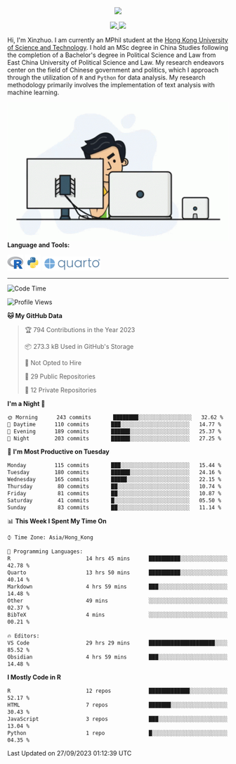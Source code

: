<div align='center'>
<img src='https://readme-typing-svg.herokuapp.com?font=Lora&color=4d3900&center=true&lines=HKUST+Mphil+in+SOSC;Focus+on+China;Code+for+PoliSci'/>
</div>

<p align='center'>
 <a href
='https://www.linkedin.com/in/xinzhuo-huang-5161011ba/' target='_blank'>
        <img src='https://img.shields.io/badge/linkedin%20-%230077B5.svg?&style=for-the-badge&logo=linkedin&logoColor=white'/>
    </a>
 <a href='https://twitter.com/HsinchoH' target='_blank'>
        <img src='https://img.shields.io/badge/Twitter-1DA1F2?style=for-the-badge&logo=twitter&logoColor=white'/>
    </a>
    </p>
    
Hi, I'm Xinzhuo. I am currently an MPhil student at the [Hong Kong University of Science and Technology](https://sosc.hkust.edu.hk/node/613). I hold an MSc degree in China Studies following the completion of a Bachelor's degree in Political Science and Law from East China University of Political Science and Law. My research endeavors center on the field of Chinese government and politics, which I approach through the utilization of `R` and `Python` for data analysis. My research methodology primarily involves the implementation of text analysis with machine learning.




<img align='right' src="https://github.com/xinzhuohkust/xinzhuohkust/blob/main/programmer.gif" width="590">



**Language and Tools:**  

<code><img height="36" src="https://raw.githubusercontent.com/github/explore/80688e429a7d4ef2fca1e82350fe8e3517d3494d/topics/r/r.png"></code>
<code><img height="36" src="https://raw.githubusercontent.com/github/explore/80688e429a7d4ef2fca1e82350fe8e3517d3494d/topics/python/python.png"></code>
<code><img height="32" src="https://github.com/quarto-dev/quarto-r/blob/main/man/figures/quarto.png"></code>

---
<!--START_SECTION:waka-->
![Code Time](http://img.shields.io/badge/Code%20Time-962%20hrs%2016%20mins-blue)

![Profile Views](http://img.shields.io/badge/Profile%20Views-12-blue)

**🐱 My GitHub Data** 

> 🏆 794 Contributions in the Year 2023
 > 
> 📦 273.3 kB Used in GitHub's Storage 
 > 
> 🚫 Not Opted to Hire
 > 
> 📜 29 Public Repositories 
 > 
> 🔑 12 Private Repositories  
 > 
**I'm a Night 🦉** 

```text
🌞 Morning      243 commits       ████████░░░░░░░░░░░░░░░░░   32.62 % 
🌆 Daytime      110 commits       ███░░░░░░░░░░░░░░░░░░░░░░   14.77 % 
🌃 Evening      189 commits       ██████░░░░░░░░░░░░░░░░░░░   25.37 % 
🌙 Night        203 commits       ██████░░░░░░░░░░░░░░░░░░░   27.25 % 

```
📅 **I'm Most Productive on Tuesday** 

```text
Monday         115 commits       ███░░░░░░░░░░░░░░░░░░░░░░   15.44 % 
Tuesday        180 commits       ██████░░░░░░░░░░░░░░░░░░░   24.16 % 
Wednesday      165 commits       █████░░░░░░░░░░░░░░░░░░░░   22.15 % 
Thursday        80 commits       ██░░░░░░░░░░░░░░░░░░░░░░░   10.74 % 
Friday          81 commits       ██░░░░░░░░░░░░░░░░░░░░░░░   10.87 % 
Saturday        41 commits       █░░░░░░░░░░░░░░░░░░░░░░░░   05.50 % 
Sunday          83 commits       ██░░░░░░░░░░░░░░░░░░░░░░░   11.14 % 

```


📊 **This Week I Spent My Time On** 

```text
⌚︎ Time Zone: Asia/Hong_Kong

💬 Programming Languages: 
R                        14 hrs 45 mins      ██████████░░░░░░░░░░░░░░░   42.78 % 
Quarto                   13 hrs 50 mins      ██████████░░░░░░░░░░░░░░░   40.14 % 
Markdown                 4 hrs 59 mins       ███░░░░░░░░░░░░░░░░░░░░░░   14.48 % 
Other                    49 mins             ░░░░░░░░░░░░░░░░░░░░░░░░░   02.37 % 
BibTeX                   4 mins              ░░░░░░░░░░░░░░░░░░░░░░░░░   00.21 % 

🔥 Editors: 
VS Code                  29 hrs 29 mins      █████████████████████░░░░   85.52 % 
Obsidian                 4 hrs 59 mins       ███░░░░░░░░░░░░░░░░░░░░░░   14.48 % 

```

**I Mostly Code in R** 

```text
R                        12 repos            █████████████░░░░░░░░░░░░   52.17 % 
HTML                     7 repos             ███████░░░░░░░░░░░░░░░░░░   30.43 % 
JavaScript               3 repos             ███░░░░░░░░░░░░░░░░░░░░░░   13.04 % 
Python                   1 repo              █░░░░░░░░░░░░░░░░░░░░░░░░   04.35 % 

```



 Last Updated on 27/09/2023 01:12:39 UTC
<!--END_SECTION:waka-->
    
    
    
    
    
    
    
    
